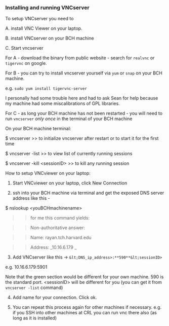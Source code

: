
### Installing and running VNCserver 

To setup VNCserver you need to 

A. install VNC Viewer on your laptop. 

B. install VNCserver on your BCH machine  

C. Start vncserver 

For A - download the binary from public website - search for `realvnc` or `tigervnc` on google. 

For B - you can try to install vncserver yourself via `yum` or `snap` on your BCH machine. 

e.g. `sudo yum install tigervnc-server​` 

I personally had some trouble here and had to ask Sean for help because my machine had some miscalibrations of GPL libraries. 

For C - as long your BCH machine has not been restarted - you will need to run `vncserver` _only once_ in the terminal of your BCH machine

On your BCH machine terminal: 

$ vncserver >> to initialize vncserver after restart or to start it for the first time 

$ vncserver -list >> to view list of currently running sessions  

$ vncserver -kill &lt;sessionID> >> to kill any running session 

How to setup VNCviewer on your laptop: 

1. Start VNCviewer on your laptop, click New Connection

2. ssh into your BCH machine via terminal and get the exposed DNS server address like this - 

$ nslookup &lt;youBCHmachinename> 

>> for me this command yields: 

 >> Non-authoritative answer: 

 >> Name: rayan.tch.harvard.edu 

 >> Address: _10.16.6.179  _

3. Add VNCserver like this ->  `&lt;DNS_ip_address>:**590**&lt;sessionID>` 

e.g. 10.16.6.179:5901

Note that the green section would be different for your own machine. 590 is the standard port. &lt;sessionID> will be different for you (you can get it from `vncserver -list` command)

4. Add name for your connection. Click ok. 

5. You can repeat this process again for other machines if necessary. e.g. if you SSH into other machines at CRL you can run vnc there also (as long as it is installed) 
